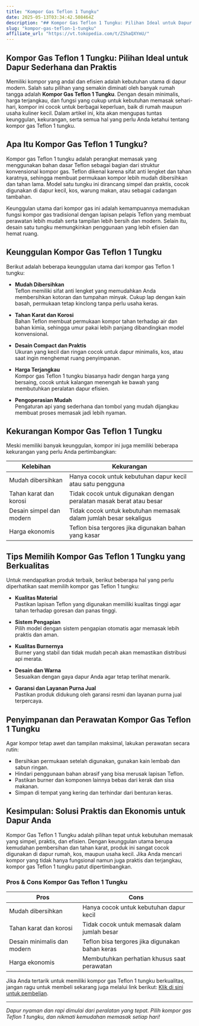 ```yaml
---
title: "Kompor Gas Teflon 1 Tungku"
date: 2025-05-13T03:34:42.508464Z
description: "## Kompor Gas Teflon 1 Tungku: Pilihan Ideal untuk Dapur Sederhana dan Praktis..."
slug: "kompor-gas-teflon-1-tungku"
affiliate_url: "https://vt.tokopedia.com/t/ZShaQXYmU/"
---
```

## Kompor Gas Teflon 1 Tungku: Pilihan Ideal untuk Dapur Sederhana dan Praktis

Memiliki kompor yang andal dan efisien adalah kebutuhan utama di dapur modern. Salah satu pilihan yang semakin diminati oleh banyak rumah tangga adalah **Kompor Gas Teflon 1 Tungku**. Dengan desain minimalis, harga terjangkau, dan fungsi yang cukup untuk kebutuhan memasak sehari-hari, kompor ini cocok untuk berbagai keperluan, baik di rumah maupun usaha kuliner kecil. Dalam artikel ini, kita akan mengupas tuntas keunggulan, kekurangan, serta semua hal yang perlu Anda ketahui tentang kompor gas Teflon 1 tungku.

## Apa Itu Kompor Gas Teflon 1 Tungku?

Kompor gas Teflon 1 tungku adalah perangkat memasak yang menggunakan bahan dasar Teflon sebagai bagian dari struktur konvensional kompor gas. Teflon dikenal karena sifat anti lengket dan tahan karatnya, sehingga membuat permukaan kompor lebih mudah dibersihkan dan tahan lama. Model satu tungku ini dirancang simpel dan praktis, cocok digunakan di dapur kecil, kos, warung makan, atau sebagai cadangan tambahan.

Keunggulan utama dari kompor gas ini adalah kemampuannya memadukan fungsi kompor gas tradisional dengan lapisan pelapis Teflon yang membuat perawatan lebih mudah serta tampilan lebih bersih dan modern. Selain itu, desain satu tungku memungkinkan penggunaan yang lebih efisien dan hemat ruang.

## Keunggulan Kompor Gas Teflon 1 Tungku

Berikut adalah beberapa keunggulan utama dari kompor gas Teflon 1 tungku:

- **Mudah Dibersihkan**  
Teflon memiliki sifat anti lengket yang memudahkan Anda membersihkan kotoran dan tumpahan minyak. Cukup lap dengan kain basah, permukaan tetap kinclong tanpa perlu usaha keras.

- **Tahan Karat dan Korosi**  
Bahan Teflon membuat permukaan kompor tahan terhadap air dan bahan kimia, sehingga umur pakai lebih panjang dibandingkan model konvensional.

- **Desain Compact dan Praktis**  
Ukuran yang kecil dan ringan cocok untuk dapur minimalis, kos, atau saat ingin menghemat ruang penyimpanan.

- **Harga Terjangkau**  
Kompor gas Teflon 1 tungku biasanya hadir dengan harga yang bersaing, cocok untuk kalangan menengah ke bawah yang membutuhkan peralatan dapur efisien.

- **Pengoperasian Mudah**  
Pengaturan api yang sederhana dan tombol yang mudah dijangkau membuat proses memasak jadi lebih nyaman.

## Kekurangan Kompor Gas Teflon 1 Tungku

Meski memiliki banyak keunggulan, kompor ini juga memiliki beberapa kekurangan yang perlu Anda pertimbangkan:

| Kelebihan | Kekurangan |
|------------|--------------|
| Mudah dibersihkan | Hanya cocok untuk kebutuhan dapur kecil atau satu pengguna |
| Tahan karat dan korosi | Tidak cocok untuk digunakan dengan peralatan masak berat atau besar |
| Desain simpel dan modern | Tidak cocok untuk kebutuhan memasak dalam jumlah besar sekaligus |
| Harga ekonomis | Teflon bisa tergores jika digunakan bahan yang kasar |

## Tips Memilih Kompor Gas Teflon 1 Tungku yang Berkualitas

Untuk mendapatkan produk terbaik, berikut beberapa hal yang perlu diperhatikan saat memilih kompor gas Teflon 1 tungku:

- **Kualitas Material**  
Pastikan lapisan Teflon yang digunakan memiliki kualitas tinggi agar tahan terhadap goresan dan panas tinggi.

- **Sistem Pengapian**  
Pilih model dengan sistem pengapian otomatis agar memasak lebih praktis dan aman.

- **Kualitas Burnernya**  
Burner yang stabil dan tidak mudah pecah akan memastikan distribusi api merata.

- **Desain dan Warna**  
Sesuaikan dengan gaya dapur Anda agar tetap terlihat menarik.

- **Garansi dan Layanan Purna Jual**  
Pastikan produk didukung oleh garansi resmi dan layanan purna jual terpercaya.

## Penyimpanan dan Perawatan Kompor Gas Teflon 1 Tungku

Agar kompor tetap awet dan tampilan maksimal, lakukan perawatan secara rutin:

- Bersihkan permukaan setelah digunakan, gunakan kain lembab dan sabun ringan.
- Hindari penggunaan bahan abrasif yang bisa merusak lapisan Teflon.
- Pastikan burner dan komponen lainnya bebas dari kerak dan sisa makanan.
- Simpan di tempat yang kering dan terhindar dari benturan keras.

## Kesimpulan: Solusi Praktis dan Ekonomis untuk Dapur Anda

Kompor Gas Teflon 1 Tungku adalah pilihan tepat untuk kebutuhan memasak yang simpel, praktis, dan efisien. Dengan keunggulan utama berupa kemudahan pembersihan dan tahan karat, produk ini sangat cocok digunakan di dapur rumah, kos, maupun usaha kecil. Jika Anda mencari kompor yang tidak hanya fungsional namun juga praktis dan terjangkau, kompor gas Teflon 1 tungku patut dipertimbangkan.

### Pros & Cons Kompor Gas Teflon 1 Tungku

| **Pros** | **Cons** |
|------------|--------------|
| Mudah dibersihkan | Hanya cocok untuk kebutuhan dapur kecil |
| Tahan karat dan korosi | Tidak cocok untuk memasak dalam jumlah besar |
| Desain minimalis dan modern | Teflon bisa tergores jika digunakan bahan keras |
| Harga ekonomis | Membutuhkan perhatian khusus saat perawatan |

Jika Anda tertarik untuk memiliki kompor gas Teflon 1 tungku berkualitas, jangan ragu untuk membeli sekarang juga melalui link berikut: [Klik di sini untuk pembelian](https://vt.tokopedia.com/t/ZShaQXYmU/).

---

*Dapur nyaman dan rapi dimulai dari peralatan yang tepat. Pilih kompor gas Teflon 1 tungku, dan nikmati kemudahan memasak setiap hari!*